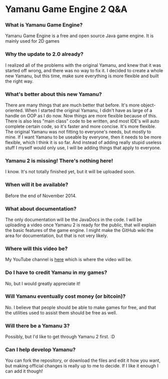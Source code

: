 Yamanu Game Engine 2 Q&A
====================

<h3>What is Yamanu Game Engine?</h3>
Yamanu Game Engine is a free and open source Java game engine. It is mainly used for 2D games

<h3>Why the update to 2.0 already?</h3>
I realized all of the problems with the original Yamanu, and knew that it was started off wrong, and there was no way to fix it. I decided to create a whole new Yamanu, but this time, make sure everything is more flexible and built the right way.

<h3>What's better about this new Yamanu?</h3>
There are many things that are much better that before. It's more object-oriented. When I started the original Yamanu, I didn't have as large of a handle on OOP as I do now. Now things are more flexible because of this. There is also less "main class" code to be written, and most IDE's will auto complete certain code, so it's faster and more concise. It's more flexible. The original Yamanu was not fitting to everyone's needs, but mostly to mine. If I want Yamanu to be useable by everyone, then it needs to be more flexible, which I think it is so far. And instead of adding really stupid useless stuff I myself would only use, I will be adding things that apply to everyone.

<h3>Yamanu 2 is missing! There's nothing here!</h3>
I know. It's not totally finished yet, but it will be uploaded soon.

<h3>When will it be available?</h3>
Before the end of November 2014.

<h3>What about documentation?</h3>
The only documentation will be the JavaDocs in the code. I will be uploading a video once Yamanu 2 is ready for the public, that will explain the basic features of the game engine. I might make the GitHub wiki the area for documentation, but that is not very likely.

<h3>Where will this video be?</h3>
My YouTube channel is <a href="http://www.youtube.com/TheGandalf1209">here</a> which is where the video will be.

<h3>Do I have to credit Yamanu in my games?</h3>
No, but I would greatly appreciate it!

<h3>Will Yamanu eventually cost money (or bitcoin)?</h3>
No. I believe that people should be able to make games for free, and that the utilities used to assist them should be free as well.

<h3>Will there be a Yamanu 3?</h3>
Possibly, but I'd like to get through Yamanu 2 first. :D

<h3>Can I help develop Yamanu?</h3>
You can fork the repository, or download the files and edit it how you want, but making official changes is really up to me to decide. If I like it enough I can add it though!
